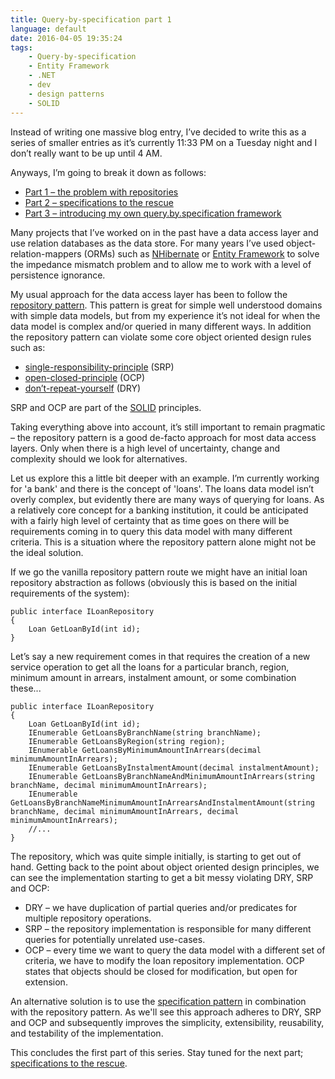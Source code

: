 ```yaml
---
title: Query-by-specification part 1
language: default
date: 2016-04-05 19:35:24
tags:
	- Query-by-specification
	- Entity Framework
	- .NET
	- dev
	- design patterns
	- SOLID
---
```


Instead of writing one massive blog entry, I’ve decided to write this as a series of smaller entries as it’s currently 11:33 PM on a Tuesday night and I don’t really want to be up until 4 AM.

Anyways, I’m going to break it down as follows:
* [Part 1 – the problem with repositories](#part1)
* [Part 2 – specifications to the rescue](#)
* [Part 3 – introducing my own query.by.specification framework](#)

<a name="part1"></a>Many projects that I’ve worked on in the past have a data access layer and use relation databases as the data store. For many years I’ve used object-relation-mappers (ORMs) such as [NHibernate](http://nhibernate.info/) or [Entity Framework](https://msdn.microsoft.com/en-au/data/ef.aspx) to solve the impedance mismatch problem and to allow me to work with a level of persistence ignorance.

My usual approach for the data access layer has been to follow the [repository pattern](http://martinfowler.com/eaaCatalog/repository.html). This pattern is great for simple well understood domains with simple data models, but from my experience it’s not ideal for when the data model is complex and/or queried in many different ways. In addition the repository pattern can violate some core object oriented design rules such as:
* [single-responsibility-principle](https://lostechies.com/seanchambers/2008/03/15/ptom-single-responsibility-principle/) (SRP)
* [open-closed-principle](https://lostechies.com/joeocampo/2008/03/21/ptom-the-open-closed-principle/) (OCP)
* [don’t-repeat-yourself](https://en.wikipedia.org/wiki/Don%27t_repeat_yourself) (DRY)

SRP and OCP are part of the [SOLID](https://www.pluralsight.com/courses/principles-oo-design) principles.

Taking everything above into account, it’s still important to remain pragmatic – the repository pattern is a good de-facto approach for most data access layers. Only when there is a high level of uncertainty, change and complexity should we look for alternatives.

Let us explore this a little bit deeper with an example. I’m currently working for 'a bank' and there is the concept of 'loans'. The loans data model isn’t overly complex, but evidently there are many ways of querying for loans. As a relatively core concept for a banking institution, it could be anticipated with a fairly high level of certainty that as time goes on there will be requirements coming in to query this data model with many different criteria. This is a situation where the repository pattern alone might not be the ideal solution.

If we go the vanilla repository pattern route we might have an initial loan repository abstraction as follows (obviously this is based on the initial requirements of the system):

<pre><code class='language-cs'>public interface ILoanRepository
{
    Loan GetLoanById(int id);
}
</code></pre>

Let’s say a new requirement comes in that requires the creation of a new service operation to get all the loans for a particular branch, region, minimum amount in arrears, instalment amount, or some combination these...

<pre><code class='language-cs'>public interface ILoanRepository
{
    Loan GetLoanById(int id);
    IEnumerable<Loan> GetLoansByBranchName(string branchName);
    IEnumerable<Loan> GetLoansByRegion(string region);
    IEnumerable<Loan> GetLoansByMinimumAmountInArrears(decimal minimumAmountInArrears);
    IEnumerable<Loan> GetLoansByInstalmentAmount(decimal instalmentAmount);
    IEnumerable<Loan> GetLoansByBranchNameAndMinimumAmountInArrears(string branchName, decimal minimumAmountInArrears);
    IEnumerable<Loan> GetLoansByBranchNameMinimumAmountInArrearsAndInstalmentAmount(string branchName, decimal minimumAmountInArrears, decimal minimumAmountInArrears);
    //...
}
</code></pre>

The repository, which was quite simple initially, is starting to get out of hand. Getting back to the point about object oriented design principles, we can see the implementation starting to get a bit messy violating DRY, SRP and OCP:
* DRY – we have duplication of partial queries and/or predicates for multiple repository operations.
* SRP – the repository implementation is responsible for many different queries for potentially unrelated use-cases.
* OCP – every time we want to query the data model with a different set of criteria, we have to modify the loan repository implementation. OCP states that objects should be closed for modification, but open for extension.

An alternative solution is to use the [specification pattern](https://lostechies.com/chrismissal/2009/09/11/using-the-specification-pattern-for-querying/) in combination with the repository pattern. As we'll see this approach adheres to DRY, SRP and OCP and subsequently improves the simplicity, extensibility, reusability, and testability of the implementation.

This concludes the first part of this series. Stay tuned for the next part; [specifications to the rescue](#).
